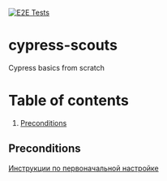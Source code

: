 [![E2E Tests](https://github.com/leonid-sviderskii-mtl/cypress-scouts/actions/workflows/ci.yaml/badge.svg)](https://github.com/leonid-sviderskii-mtl/cypress-scouts/actions/workflows/ci.yaml)

# cypress-scouts
Cypress basics from scratch

# Table of contents  
1. [Preconditions](#preconditions)

## Preconditions
[Инструкции по первоначальной настройке](https://telegra.ph/Preconditions-04-22)
